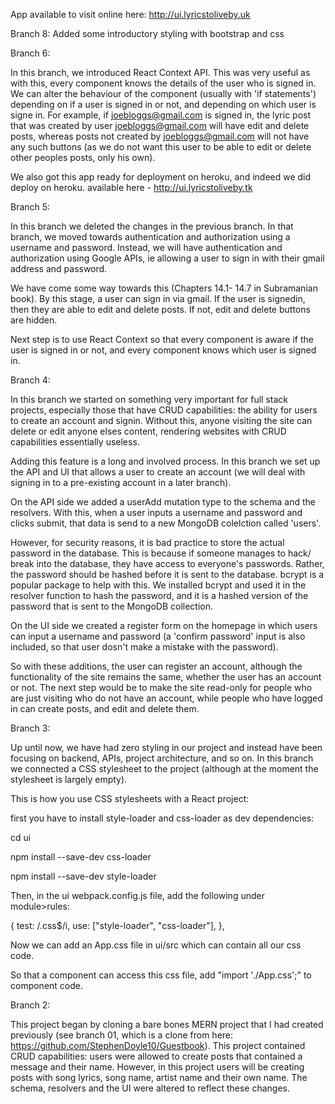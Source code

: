 App available to visit online here: http://ui.lyricstoliveby.uk

Branch 8: Added some introductory styling with bootstrap and css

Branch 6: 

In this branch, we introduced React Context API. This was very useful as with this, every component knows the details of the user who is signed in. We can alter the behaviour of the component (usually with 'if statements') depending on if a user is signed in or not, and depending on which user is signe in. For example, if joebloggs@gmail.com is signed in, the lyric post that was created by user joebloggs@gmail.com will have edit and delete posts, whereas posts not created by joebloggs@gmail.com will not have any such buttons (as we do not want this user to be able to edit or delete other peoples posts, only his own).

We also got this app ready for deployment on heroku, and indeed we did deploy on heroku. available here - http://ui.lyricstoliveby.tk 

Branch 5:

In this branch we deleted the changes in the previous branch. In that branch, we moved towards authentication and authorization using a username and password. Instead, we will have authentication and authorization using Google APIs, ie allowing a user to sign in with their gmail address and password.

We have come some way towards this (Chapters 14.1- 14.7 in Subramanian book). By this stage, a user can sign in via gmail. If the user is signedin, then they are able to edit and delete posts. If not, edit and delete buttons are hidden.

Next step is to use React Context so that every component is aware if the user is signed in or not, and every component knows which user is signed in. 

Branch 4:

In this branch we started on something very important for full stack projects, especially those that have CRUD capabilities: the ability for users to create an account and signin. Without this, anyone visiting the site can delete or edit anyone elses content, rendering websites with CRUD capabilities essentially useless.

Adding this feature is a long and involved process. In this branch we set up the API and UI that allows a user to create an account (we will deal with signing in to a pre-existing account in a later branch).

On the API side we added a userAdd mutation type to the schema and the resolvers. With this, when a user inputs a username and password and clicks submit, that data is send to a new MongoDB colelction called 'users'.

However, for security reasons, it is bad practice to store the actual password in the database. This is because if someone manages to hack/ break into the database, they have access to everyone's passwords. Rather, the password should be hashed before it is sent to the database. bcrypt is a popular package to help with this. We installed bcrypt and used it in the resolver function to hash the password, and it is a hashed version of the password that is sent to the MongoDB collection.

On the UI side we created a register form on the homepage in which users can input a username and password (a 'confirm password' input is also included, so that user dosn't make a mistake with the password).

So with these additions, the user can register an account, although the functionality of the site remains the same, whether the user has an account or not. The next step would be to make the site read-only for people who are just visiting who do not have an account, while people who have logged in can create posts, and edit and delete them.


Branch 3:

Up until now, we have had zero styling in our project and instead have been focusing on backend, APIs, project architecture, and so on. In this branch we connected a CSS stylesheet to the project (although at the moment the stylesheet is largely empty).

This is how you use CSS stylesheets with a React project:

first you have to install style-loader and css-loader as dev dependencies:

cd ui

npm install --save-dev css-loader

npm install --save-dev style-loader

Then, in the ui webpack.config.js file, add the following under module>rules:

{
    test: /\.css$/i,
    use: ["style-loader", "css-loader"],
  },

Now we can add an App.css file in ui/src which can contain all our css code.

So that a component can access this css file, add "import './App.css';" to component code.


Branch 2:

This project began by cloning a bare bones MERN project that I had created previously (see branch 01, which is a clone from here: https://github.com/StephenDoyle10/Guestbook). This project contained CRUD capabilities: users were allowed to create posts that contained a message and their name. However, in this project users will be creating posts with song lyrics, song name, artist name and their own name. The schema, resolvers and the UI were altered to reflect these changes.
